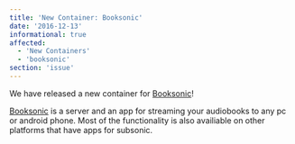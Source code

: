 ```yaml
---
title: 'New Container: Booksonic'
date: '2016-12-13'
informational: true
affected:
  - 'New Containers'
  - 'booksonic'
section: 'issue'
---
```

We have released a new container for [Booksonic](https://github.com/linuxserver/docker-booksonic)!

[Booksonic](http://booksonic.org) is a server and an app for streaming your audiobooks to any pc or android phone. Most of the functionality is also availiable on other platforms that have apps for subsonic.